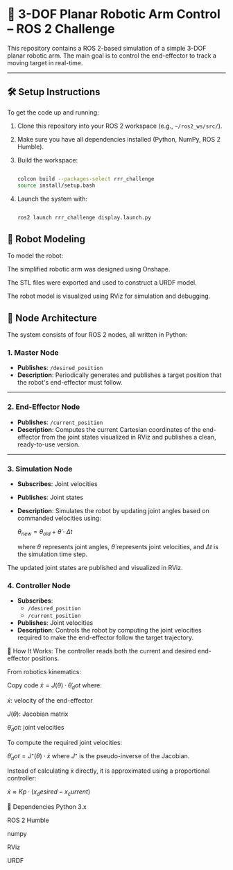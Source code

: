 # 🦾 3-DOF Planar Robotic Arm Control – ROS 2 Challenge

This repository contains a ROS 2-based simulation of a simple 3-DOF planar robotic arm. The main goal is to control the end-effector to track a moving target in real-time.

---

## 🛠️ Setup Instructions

To get the code up and running:

1. Clone this repository into your ROS 2 workspace (e.g., `~/ros2_ws/src/`).
2. Make sure you have all dependencies installed (Python, NumPy, ROS 2 Humble).
3. Build the workspace:

   ```bash
   
   colcon build --packages-select rrr_challenge
   source install/setup.bash
   
   ```
   
4. Launch the system with:

   ```bash

   ros2 launch rrr_challenge display.launch.py

   ```

## 🤖 Robot Modeling
To model the robot:

The simplified robotic arm was designed using Onshape.

The STL files were exported and used to construct a URDF model.

The robot model is visualized using RViz for simulation and debugging.

## 🧠 Node Architecture
The system consists of four ROS 2 nodes, all written in Python:

### 1. **Master Node**
- **Publishes**: `/desired_position`
- **Description**: Periodically generates and publishes a target position that the robot's end-effector must follow.

---

### 2. **End-Effector Node**
- **Publishes**: `/current_position`
- **Description**: Computes the current Cartesian coordinates of the end-effector from the joint states visualized in RViz and publishes a clean, ready-to-use version.

---

### 3. **Simulation Node**
- **Subscribes**: Joint velocities
- **Publishes**: Joint states
- **Description**: Simulates the robot by updating joint angles based on commanded velocities using:


    $θ_{new} = θ_{old} + \dot{θ} \cdot Δt$

    where $θ$ represents joint angles, $\dot{θ}$ represents joint velocities, and $Δt$ is the simulation time step.

The updated joint states are published and visualized in RViz.
### 4. **Controller Node**
- **Subscribes**:
  - `/desired_position`
  - `/current_position`
- **Publishes**: Joint velocities
- **Description**: Controls the robot by computing the joint velocities required to make the end-effector follow the target trajectory.

🧩 How It Works:
The controller reads both the current and desired end-effector positions.

From robotics kinematics:

Copy code
$ẋ = J(θ) · θ̇_dot$
where:

$ẋ$: velocity of the end-effector

$J(θ)$: Jacobian matrix

$θ̇_dot$: joint velocities

To compute the required joint velocities:

$θ̇_dot = J⁺(θ) · ẋ$
where $J⁺$ is the pseudo-inverse of the Jacobian.

Instead of calculating ẋ directly, it is approximated using a proportional controller:

$ẋ ≈ Kp · (x_desired - x_current)$


🧪 Dependencies
Python 3.x

ROS 2 Humble

numpy

RViz

URDF

